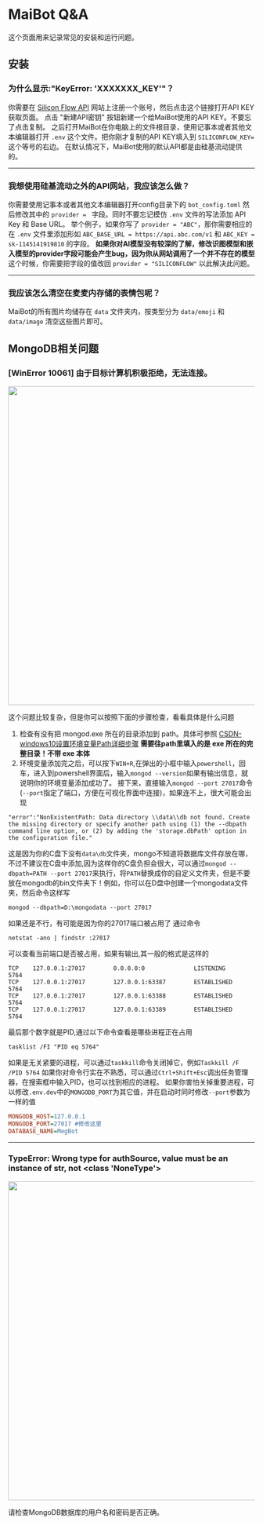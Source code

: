 # MaiBot Q&A

这个页面用来记录常见的安装和运行问题。

## 安装

### 为什么显示:"KeyError: 'XXXXXXX_KEY'"？

你需要在 [Silicon Flow API](https://cloud.siliconflow.cn/account/ak) 网站上注册一个账号，然后点击这个链接打开API KEY获取页面。
点击 "新建API密钥" 按钮新建一个给MaiBot使用的API KEY。不要忘了点击复制。
之后打开MaiBot在你电脑上的文件根目录，使用记事本或者其他文本编辑器打开 `.env` 这个文件。把你刚才复制的API KEY填入到 `SILICONFLOW_KEY=` 这个等号的右边。
在默认情况下，MaiBot使用的默认API都是由硅基流动提供的。

---

### 我想使用硅基流动之外的API网站，我应该怎么做？

你需要使用记事本或者其他文本编辑器打开config目录下的 `bot_config.toml`
然后修改其中的 `provider = ` 字段。同时不要忘记模仿 `.env` 文件的写法添加 API Key 和 Base URL。
举个例子，如果你写了 `provider = "ABC"`，那你需要相应的在 `.env` 文件里添加形如 `ABC_BASE_URL = https://api.abc.com/v1` 和 `ABC_KEY = sk-1145141919810` 的字段。
**如果你对AI模型没有较深的了解，修改识图模型和嵌入模型的provider字段可能会产生bug，因为你从网站调用了一个并不存在的模型**
这个时候，你需要把字段的值改回 `provider = "SILICONFLOW"` 以此解决此问题。

---

### 我应该怎么清空在麦麦内存储的表情包呢？

MaiBot的所有图片均储存在 `data` 文件夹内，按类型分为 `data/emoji` 和 `data/image`
清空这些图片即可。

## MongoDB相关问题

### [WinError 10061] 由于目标计算机积极拒绝，无法连接。

<img src="/images/MongoDB.png" width=650>

这个问题比较复杂，但是你可以按照下面的步骤检查，看看具体是什么问题
1. 检查有没有把 mongod.exe 所在的目录添加到 path。具体可参照
[CSDN-windows10设置环境变量Path详细步骤](https://blog.csdn.net/flame_007/article/details/106401215)
**需要往path里填入的是 exe 所在的完整目录！不带 exe 本体**
2. 环境变量添加完之后，可以按下`WIN+R`,在弹出的小框中输入`powershell`，回车，进入到powershell界面后，输入`mongod --version`如果有输出信息，就说明你的环境变量添加成功了。
接下来，直接输入`mongod --port 27017`命令(`--port`指定了端口，方便在可视化界面中连接)，如果连不上，很大可能会出现
```shell
"error":"NonExistentPath: Data directory \\data\\db not found. Create the missing directory or specify another path using (1) the --dbpath command line option, or (2) by adding the 'storage.dbPath' option in the configuration file."
```
这是因为你的C盘下没有`data\db`文件夹，mongo不知道将数据库文件存放在哪，不过不建议在C盘中添加,因为这样你的C盘负担会很大，可以通过`mongod --dbpath=PATH --port 27017`来执行，将`PATH`替换成你的自定义文件夹，但是不要放在mongodb的bin文件夹下！例如，你可以在D盘中创建一个mongodata文件夹，然后命令这样写
```shell
mongod --dbpath=D:\mongodata --port 27017
```
如果还是不行，有可能是因为你的27017端口被占用了
通过命令
```shell
netstat -ano | findstr :27017
```
可以查看当前端口是否被占用，如果有输出,其一般的格式是这样的
```shell
TCP    127.0.0.1:27017        0.0.0.0:0              LISTENING       5764
TCP    127.0.0.1:27017        127.0.0.1:63387        ESTABLISHED     5764
TCP    127.0.0.1:27017        127.0.0.1:63388        ESTABLISHED     5764
TCP    127.0.0.1:27017        127.0.0.1:63389        ESTABLISHED     5764
```
最后那个数字就是PID,通过以下命令查看是哪些进程正在占用
```shell
tasklist /FI "PID eq 5764"
```
如果是无关紧要的进程，可以通过`taskkill`命令关闭掉它，例如`Taskkill /F /PID 5764`
如果你对命令行实在不熟悉，可以通过`Ctrl+Shift+Esc`调出任务管理器，在搜索框中输入PID，也可以找到相应的进程。
如果你害怕关掉重要进程，可以修改`.env.dev`中的`MONGODB_PORT`为其它值，并在启动时同时修改`--port`参数为一样的值
```ini
MONGODB_HOST=127.0.0.1
MONGODB_PORT=27017 #修改这里
DATABASE_NAME=MegBot
```

---

### TypeError: Wrong type for authSource, value must be an instance of str, not <class 'NoneType'>

<img src="/images/MongoDB2.png" width=650>

请检查MongoDB数据库的用户名和密码是否正确。